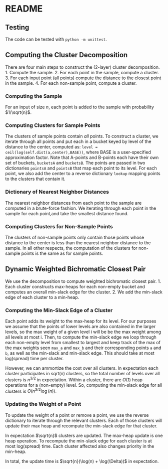 # README

## Testing

The code can be tested with `python -m unittest`.

## Computing the Cluster Decomposition

There are four main steps to construct the (2-layer) cluster decomposition.
    1. Compute the sample.
    2. For each point in the sample, compute a cluster.
    3. For each input point (all points) compute the distance to the closest point in the sample.
    4. For each non-sample point, compute a cluster.

### Computing the Sample

For an input of size $n$, each point is added to the sample with probability $1/\sqrt{n}$.

### Computing Clusters for Sample Points

The clusters of sample points contain _all_ points.
To construct a cluster, we iterate through all points and put each in a bucket keyed by level of the distance to the center, computed as:
        `level = ceil(log(self.dist(a,center),BASE))`,
where BASE is a user-specified approximation factor.
Note that A-points and B-points each have their own set of buckets, `bucketsA` and `bucketsB`.
The points are passed in two dictionaries `pointsA` and `pointsB` that map each point to its level.
For each point, we also add the center to a reverse dictionary `lookup` mapping points to the clusters that contain it.

### Dictionary of Nearest Neighbor Distances

The nearest neighbor distances from each point to the sample are computed in a brute-force fashion.
We iterating through each point in the sample for each point,and take the smallest distance found.

### Computing Clusters for Non-Sample Points

The clusters of non-sample points only contain those points whose distance to the center is less than the nearest neighbor distance to the sample.
In all other respects, the computation of the clusters for non-sample points is the same as for sample points.

## Dynamic Weighted Bichromatic Closest Pair

We use the decomposition to compute weighted bichromatic closest pair.
    1. Each cluster constructs max-heaps for each non-empty bucket and computes an overall min-slack edge for the cluster.
    2. We add the min-slack edge of each cluster to a min-heap.

### Computing the Min-Slack Edge of a Cluster

Each point adds its weight to the max-heap for its level.
For our purposes we assume that the points of lower levels are also contained in the larger levels, so the max weight of a given level i will be be the max weight among all levels at most i.
Then, to compute the min-slack edge we loop through each non-empty level from smallest to largest and keep track of the max of the max weights seen `max_a` and `max_b` and their corresponding points `a` and `b`, as well as the min-slack and min-slack edge.
This should take at most log(spread) time per cluster.

However, we can ammortize the cost over all clusters.
In expectation each cluster participates in sqrt(n) clusters, so the total number of levels over all clusters is $n^{3/2}$ in expectation.
Within a cluster, there are $O(1)$ heap operations for a (non-empty) level. 
So, computing the min-slack edge for all clusters is $O(n^{3/2}\log(n))$.

### Updating the Weight of a Point

To update the weight of a point or remove a point, we use the reverse dictionary to iterate through the relevant clusters.
Each of those clusters will update their max heap and recompute the min-slack edge for that cluster.

In expectation $\sqrt{n}$ clusters are updated.
The max-heap update is one heap operation.
To recompute the min-slack edge for each cluster is at most log(spread) time.
Each cluster affected also changes priority in the min-heap.

In total, the update time is $\sqrt{n}(\log(n) + \log(\Delta))$ in expectation.

